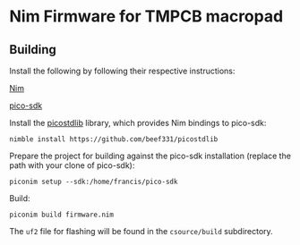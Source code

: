 # Nim Firmware for TMPCB macropad

## Building

Install the following by following their respective instructions:

[Nim](https://nim-lang.org/install.html)

[pico-sdk](https://github.com/raspberrypi/pico-sdk)

Install the [picostdlib](https://github.com/beef331/picostdlib) library, which
provides Nim bindings to pico-sdk:

`nimble install https://github.com/beef331/picostdlib`

Prepare the project for building against the pico-sdk installation (replace
the path with your clone of pico-sdk):

`piconim setup --sdk:/home/francis/pico-sdk`

Build:

`piconim build firmware.nim`

The `uf2` file for flashing will be found in the `csource/build` subdirectory.
